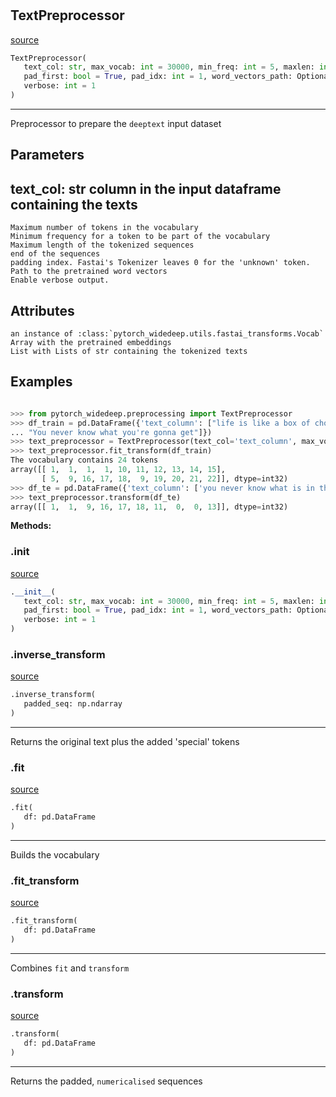 #


## TextPreprocessor
[source](https://github.com/jrzaurin/pytorch-widedeep/blob/master/pytorch_widedeep/preprocessing/text_preprocessor.py/#L17)
```python 
TextPreprocessor(
   text_col: str, max_vocab: int = 30000, min_freq: int = 5, maxlen: int = 80,
   pad_first: bool = True, pad_idx: int = 1, word_vectors_path: Optional[str] = None,
   verbose: int = 1
)
```


---
Preprocessor to prepare the ``deeptext`` input dataset

Parameters
----------
text_col: str
column in the input dataframe containing the texts
---
    Maximum number of tokens in the vocabulary
    Minimum frequency for a token to be part of the vocabulary
    Maximum length of the tokenized sequences
    end of the sequences
    padding index. Fastai's Tokenizer leaves 0 for the 'unknown' token.
    Path to the pretrained word vectors
    Enable verbose output.

Attributes
----------
    an instance of :class:`pytorch_widedeep.utils.fastai_transforms.Vocab`
    Array with the pretrained embeddings
    List with Lists of str containing the tokenized texts

Examples
---------

```python

>>> from pytorch_widedeep.preprocessing import TextPreprocessor
>>> df_train = pd.DataFrame({'text_column': ["life is like a box of chocolates",
... "You never know what you're gonna get"]})
>>> text_preprocessor = TextPreprocessor(text_col='text_column', max_vocab=25, min_freq=1, maxlen=10)
>>> text_preprocessor.fit_transform(df_train)
The vocabulary contains 24 tokens
array([[ 1,  1,  1,  1, 10, 11, 12, 13, 14, 15],
       [ 5,  9, 16, 17, 18,  9, 19, 20, 21, 22]], dtype=int32)
>>> df_te = pd.DataFrame({'text_column': ['you never know what is in the box']})
>>> text_preprocessor.transform(df_te)
array([[ 1,  1,  9, 16, 17, 18, 11,  0,  0, 13]], dtype=int32)
```


**Methods:**


### .__init__
[source](https://github.com/jrzaurin/pytorch-widedeep/blob/master/pytorch_widedeep/preprocessing/text_preprocessor.py/#L65)
```python
.__init__(
   text_col: str, max_vocab: int = 30000, min_freq: int = 5, maxlen: int = 80,
   pad_first: bool = True, pad_idx: int = 1, word_vectors_path: Optional[str] = None,
   verbose: int = 1
)
```


### .inverse_transform
[source](https://github.com/jrzaurin/pytorch-widedeep/blob/master/pytorch_widedeep/preprocessing/text_preprocessor.py/#L125)
```python
.inverse_transform(
   padded_seq: np.ndarray
)
```

---
Returns the original text plus the added 'special' tokens

### .fit
[source](https://github.com/jrzaurin/pytorch-widedeep/blob/master/pytorch_widedeep/preprocessing/text_preprocessor.py/#L87)
```python
.fit(
   df: pd.DataFrame
)
```

---
Builds the vocabulary

### .fit_transform
[source](https://github.com/jrzaurin/pytorch-widedeep/blob/master/pytorch_widedeep/preprocessing/text_preprocessor.py/#L121)
```python
.fit_transform(
   df: pd.DataFrame
)
```

---
Combines ``fit`` and ``transform``

### .transform
[source](https://github.com/jrzaurin/pytorch-widedeep/blob/master/pytorch_widedeep/preprocessing/text_preprocessor.py/#L102)
```python
.transform(
   df: pd.DataFrame
)
```

---
Returns the padded, `numericalised` sequences
